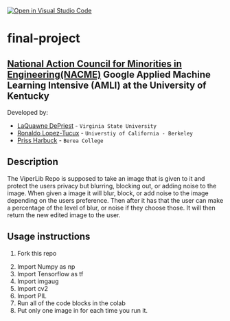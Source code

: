 [![Open in Visual Studio Code](https://classroom.github.com/assets/open-in-vscode-c66648af7eb3fe8bc4f294546bfd86ef473780cde1dea487d3c4ff354943c9ae.svg)](https://classroom.github.com/online_ide?assignment_repo_id=8127859&assignment_repo_type=AssignmentRepo)
<!--
Name of your teams' final project
-->
# final-project
## [National Action Council for Minorities in Engineering(NACME)](https://www.nacme.org) Google Applied Machine Learning Intensive (AMLI) at the University of Kentucky

<!--
List all of the members who developed the project and
link to each members respective GitHub profile
-->
Developed by: 
- [LaQuawne DePriest](https://github.com/LDePriest) - `Virginia State University`
- [Ronaldo Lopez-Tucux](https://github.com/RonaldoLopezTucux) - `Universtiy of California - Berkeley` 
- [Priss Harbuck](https://github.com/harbuckp) - `Berea College` 


## Description
<!--
Give a short description on what your project accomplishes and what tools is uses. In addition, you can drop screenshots directly into your README file to add them to your README. Take these from your presentations.
-->
The ViperLib Repo is supposed to take an image that is given to it and protect the users privacy but blurring, blocking out, or adding noise to the image. When given a image it will blur, block, or add noise to the image depending on the users preference. Then after it has that the user can make a percentage of the level of blur, or noise if they choose those. It will then return the new edited image to the user.

## Usage instructions
<!--
Give details on how to install fork and install your project. You can get all of the python dependencies for your project by typing `pip3 freeze requirements.txt` on the system that runs your project. Add the generated `requirements.txt` to this repo.
-->
1. Fork this repo
<!-- 2. Change directories into your project
3. On the command line, type `pip3 install requirements.txt` -->
2. Import Numpy as np
3. Import Tensorflow as tf
3. Import imgaug
4. Import cv2
5. Import PIL
6. Run all of the code blocks in the colab
7. Put only one image in for each time you run it. 

